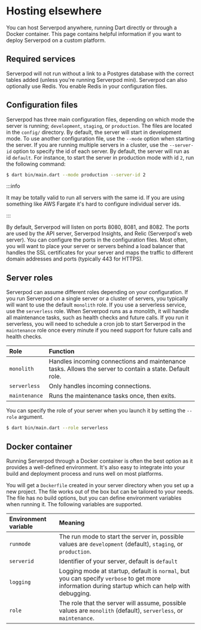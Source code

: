 # Hosting elsewhere

You can host Serverpod anywhere, running Dart directly or through a Docker container. This page contains helpful information if you want to deploy Serverpod on a custom platform.

## Required services

Serverpod will not run without a link to a Postgres database with the correct tables added (unless you're running Serverpod mini). Serverpod can also optionally use Redis. You enable Redis in your configuration files.

## Configuration files

Serverpod has three main configuration files, depending on which mode the server is running; `development`, `staging`, or `production`. The files are located in the `config/` directory. By default, the server will start in development mode. To use another configuration file, use the `--mode` option when starting the server. If you are running multiple servers in a cluster, use the `--server-id` option to specify the id of each server. By default, the server will run as id `default`. For instance, to start the server in production mode with id `2`, run the following command:

```bash
$ dart bin/main.dart --mode production --server-id 2
```

:::info

It may be totally valid to run all servers with the same id. If you are using something like AWS Fargate it's hard to configure individual server ids.

:::

By default, Serverpod will listen on ports 8080, 8081, and 8082. The ports are used by the API server, Serverpod Insights, and Relic (Serverpod's web server). You can configure the ports in the configuration files. Most often, you will want to place your server or servers behind a load balancer that handles the SSL certificates for your server and maps the traffic to different domain addresses and ports (typically 443 for HTTPS).

## Server roles

Serverpod can assume different roles depending on your configuration. If you run Serverpod on a single server or a cluster of servers, you typically will want to use the default `monolith` role. If you use a serverless service, use the `serverless` role. When Serverpod runs as a monolith, it will handle all maintenance tasks, such as health checks and future calls. If you run it serverless, you will need to schedule a cron job to start Serverpod in the `maintenance` role once every minute if you need support for future calls and health checks.

| Role          | Function |
| :------------ | :------- |
| `monolith`    | Handles incoming connections and maintenance tasks. Allows the server to contain a state. Default role. |
| `serverless`  | Only handles incoming connections. |
| `maintenance` | Runs the maintenance tasks once, then exits. |

You can specify the role of your server when you launch it by setting the `--role` argument.

```bash
$ dart bin/main.dart --role serverless
```

## Docker container

Running Serverpod through a Docker container is often the best option as it provides a well-defined environment. It's also easy to integrate into your build and deployment process and runs well on most platforms.

You will get a `Dockerfile` created in your server directory when you set up a new project. The file works out of the box but can be tailored to your needs. The file has no build options, but you can define environment variables when running it. The following variables are supported.

| Environment variable | Meaning |
| :------------------- | :------ |
| `runmode`            | The run mode to start the server in, possible values are `development` (default), `staging`, or `production`. |
| `serverid`           | Identifier of your server, default is `default` |
| `logging`            | Logging mode at startup, default is `normal`, but you can specify `verbose` to get more information during startup which can help with debugging. |
| `role`               | The role that the server will assume, possible values are `monolith` (default), `serverless`, or `maintenance`. |
